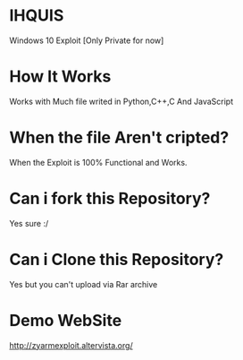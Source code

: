 # IHQUIS
Windows 10 Exploit [Only Private for now]

# How It Works

Works with Much file writed in Python,C++,C And JavaScript

# When the file Aren't cripted?

When the Exploit is 100% Functional and Works.

# Can i fork this Repository?

Yes sure :/

# Can i Clone this Repository?

Yes but you can't upload via Rar archive

# Demo WebSite

http://zyarmexploit.altervista.org/
